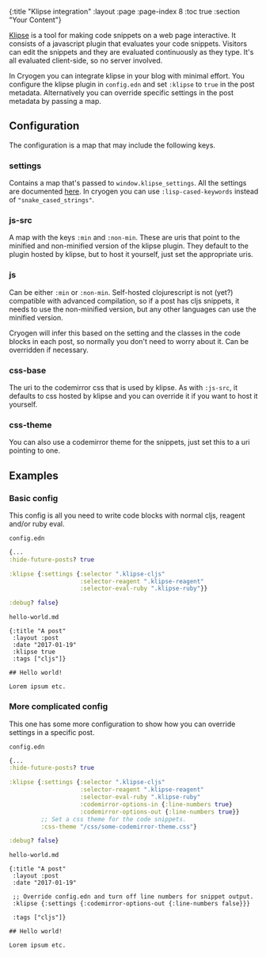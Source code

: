 {:title "Klipse integration"
 :layout :page
 :page-index 8
 :toc true
 :section "Your Content"}

[Klipse](https://github.com/viebel/klipse)
is a tool for making code snippets on a web page interactive.
It consists of a javascript plugin that evaluates your code snippets.
Visitors can edit the snippets and they are evaluated continuously as they type.
It's all evaluated client-side, so no server involved.

In Cryogen you can integrate klipse in your blog with minimal effort.
You configure the klipse plugin in `config.edn` and set `:klipse` to `true` in the post metadata.
Alternatively you can override specific settings in the post metadata by passing a map.

## Configuration

The configuration is a map that may include the following keys.

### settings

Contains a map that's passed to `window.klipse_settings`.
All the settings are documented [here](https://github.com/viebel/klipse#configuration).
In cryogen you can use `:lisp-cased-keywords` instead of `"snake_cased_strings"`.

### js-src

A map with the keys `:min` and `:non-min`. These are uris that point to the
minified and non-minified version of the klipse plugin.
They default to the plugin hosted by klipse, but to host it yourself,
just set the appropriate uris.

### js

Can be either `:min` or `:non-min`. Self-hosted clojurescript is not (yet?)
compatible with advanced compilation, so if a post has cljs snippets, it needs
to use the non-minified version, but any other languages can use the minified version.

Cryogen will infer this based on the setting and the classes in the code blocks
in each post, so normally you don't need to worry about it.
Can be overridden if necessary.

### css-base

The uri to the codemirror css that is used by klipse. As with `:js-src`,
it defaults to css hosted by klipse and you can override it if you want
to host it yourself.

### css-theme

You can also use a codemirror theme for the snippets,
just set this to a uri pointing to one.

## Examples

### Basic config

This config is all you need to write code blocks with normal cljs, reagent and/or ruby eval.


`config.edn`
```clojure
{...
:hide-future-posts? true

:klipse {:settings {:selector ".klipse-cljs"
                    :selector-reagent ".klipse-reagent"
                    :selector-eval-ruby ".klipse-ruby"}}

:debug? false}
```

`hello-world.md`
```
{:title "A post"
 :layout :post
 :date "2017-01-19"
 :klipse true
 :tags ["cljs"]}

## Hello world!

Lorem ipsum etc.
```

### More complicated config

This one has some more configuration to show how you can override settings
in a specific post.

`config.edn`
```clojure
{...
:hide-future-posts? true

:klipse {:settings {:selector ".klipse-cljs"
                    :selector-reagent ".klipse-reagent"
                    :selector-eval-ruby ".klipse-ruby"
                    :codemirror-options-in {:line-numbers true}
                    :codemirror-options-out {:line-numbers true}}
         ;; Set a css theme for the code snippets.
         :css-theme "/css/some-codemirror-theme.css"}

:debug? false}
```

`hello-world.md`
```
{:title "A post"
 :layout :post
 :date "2017-01-19"

 ;; Override config.edn and turn off line numbers for snippet output.
 :klipse {:settings {:codemirror-options-out {:line-numbers false}}}

 :tags ["cljs"]}

## Hello world!

Lorem ipsum etc.
```
